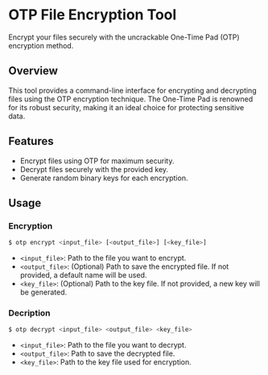 # OTP File Encryption Tool

Encrypt your files securely with the uncrackable One-Time Pad (OTP) encryption method.

## Overview

This tool provides a command-line interface for encrypting and decrypting files using the OTP encryption technique. The One-Time Pad is renowned for its robust security, making it an ideal choice for protecting sensitive data.

## Features

- Encrypt files using OTP for maximum security.
- Decrypt files securely with the provided key.
- Generate random binary keys for each encryption.

## Usage

### Encryption

```bash
$ otp encrypt <input_file> [<output_file>] [<key_file>]
```

- `<input_file>`: Path to the file you want to encrypt.
- `<output_file>`: (Optional) Path to save the encrypted file. If not provided, a default name will be used.
- `<key_file>`: (Optional) Path to the key file. If not provided, a new key will be generated.

### Decription

```bash
$ otp decrypt <input_file> <output_file> <key_file>
```

- `<input_file>`: Path to the file you want to decrypt.
- `<output_file>`: Path to save the decrypted file.
- `<key_file>`: Path to the key file used for encryption.

